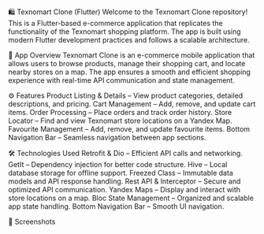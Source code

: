 🛍️ Texnomart Clone (Flutter)
Welcome to the Texnomart Clone repository! This is a Flutter-based e-commerce application that replicates the functionality of the Texnomart shopping platform. The app is built using modern Flutter development practices and follows a scalable architecture.

📱 App Overview
Texnomart Clone is an e-commerce mobile application that allows users to browse products, manage their shopping cart, and locate nearby stores on a map. The app ensures a smooth and efficient shopping experience with real-time API communication and state management.

⚙️ Features
Product Listing & Details – View product categories, detailed descriptions, and pricing.
Cart Management – Add, remove, and update cart items.
Order Processing – Place orders and track order history.
Store Locator – Find and view Texnomart store locations on a Yandex Map.
Favourite Management – Add, remove, and update favourite items.
Bottom Navigation Bar – Seamless navigation between app sections.

🛠️ Technologies Used
Retrofit & Dio – Efficient API calls and networking.
GetIt – Dependency injection for better code structure.
Hive – Local database storage for offline support.
Freezed Class – Immutable data models and API response handling.
Rest API & Interceptor – Secure and optimized API communication.
Yandex Maps – Display and interact with store locations on a map.
Bloc State Management – Organized and scalable app state handling.
Bottom Navigation Bar – Smooth UI navigation.

📸 Screenshots
